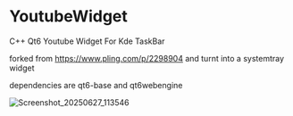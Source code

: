 # YoutubeWidget
C++ Qt6 Youtube Widget For Kde TaskBar


forked from https://www.pling.com/p/2298904 and turnt into a systemtray widget

dependencies are qt6-base and qt6webengine

![Screenshot_20250627_113546](https://github.com/user-attachments/assets/747ffb0b-6194-4e07-a23a-931afbdc5f73)
